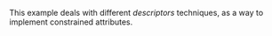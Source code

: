 This example deals with different *descriptors* techniques, as a way to implement constrained attributes.
